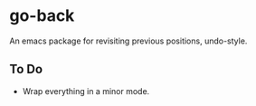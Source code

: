 # go-back
An emacs package for revisiting previous positions, undo-style.

## To Do
- Wrap everything in a minor mode.

